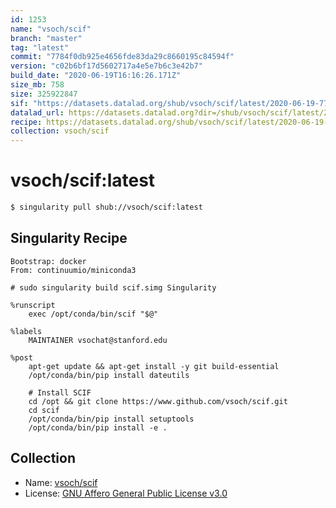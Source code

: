 ```yaml
---
id: 1253
name: "vsoch/scif"
branch: "master"
tag: "latest"
commit: "7784f0db925e4656fde83da29c8660195c84594f"
version: "c02b6bf17d5602717a4e5e7b6c3e42b7"
build_date: "2020-06-19T16:16:26.171Z"
size_mb: 758
size: 325922847
sif: "https://datasets.datalad.org/shub/vsoch/scif/latest/2020-06-19-7784f0db-c02b6bf1/c02b6bf17d5602717a4e5e7b6c3e42b7.simg"
datalad_url: https://datasets.datalad.org?dir=/shub/vsoch/scif/latest/2020-06-19-7784f0db-c02b6bf1/
recipe: https://datasets.datalad.org/shub/vsoch/scif/latest/2020-06-19-7784f0db-c02b6bf1/Singularity
collection: vsoch/scif
---
```


# vsoch/scif:latest

```bash
$ singularity pull shub://vsoch/scif:latest
```

## Singularity Recipe

```singularity
Bootstrap: docker
From: continuumio/miniconda3

# sudo singularity build scif.simg Singularity

%runscript
    exec /opt/conda/bin/scif "$@"

%labels
    MAINTAINER vsochat@stanford.edu

%post
    apt-get update && apt-get install -y git build-essential
    /opt/conda/bin/pip install dateutils

    # Install SCIF
    cd /opt && git clone https://www.github.com/vsoch/scif.git
    cd scif
    /opt/conda/bin/pip install setuptools
    /opt/conda/bin/pip install -e .
```

## Collection

 - Name: [vsoch/scif](https://github.com/vsoch/scif)
 - License: [GNU Affero General Public License v3.0](https://api.github.com/licenses/agpl-3.0)

